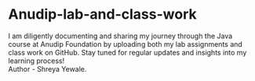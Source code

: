 # Anudip-lab-and-class-work
I am diligently documenting and sharing my journey through the Java course at Anudip Foundation by uploading both my lab assignments and class work on GitHub. Stay tuned for regular updates and insights into my learning process!
<br>
Author - Shreya Yewale.
